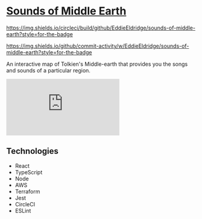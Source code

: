 # [Sounds of Middle Earth](https://sounds-of-middle-earth.com/)

https://img.shields.io/circleci/build/github/EddieEldridge/sounds-of-middle-earth?style=for-the-badge

https://img.shields.io/github/commit-activity/w/EddieEldridge/sounds-of-middle-earth?style=for-the-badge

An interactive map of Tolkien's Middle-earth that provides you the songs and sounds of a particular region. 

![Sounds of Middle Earth](https://www.cartographersguild.com/attachment.php?attachmentid=105997&d=1522516837)


## Technologies
- React
- TypeScript
- Node
- AWS
- Terraform
- Jest
- CircleCI
- ESLint


